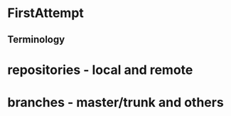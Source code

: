 # FirstAttempt

## Terminology
# repositories - local and remote
# branches - master/trunk and others
